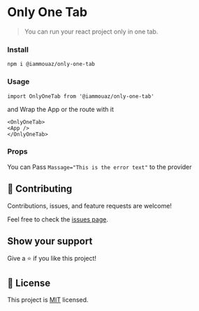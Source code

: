 
# Only One Tab

> You can run your react project only in one tab.



### Install
``` 
npm i @iammouaz/only-one-tab 
```


### Usage

``` 
import OnlyOneTab from '@iammouaz/only-one-tab'

```

and Wrap the App or the route with it 

``` 
<OnlyOneTab>
<App />
</OnlyOneTab>
```

### Props

You can Pass ```Massage="This is the error text"``` to the provider

## 🤝 Contributing

Contributions, issues, and feature requests are welcome!

Feel free to check the [issues page](../../issues/).

## Show your support

Give a ⭐️ if you like this project!

## 📝 License

This project is [MIT](./LICENSE) licensed.
